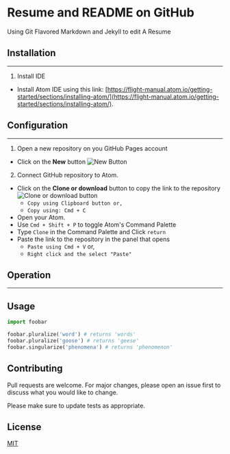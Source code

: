 # Resume and README on GitHub
Using Git Flavored Markdown and Jekyll to edit A Resume

## Installation
---
1. Install IDE
  * Install Atom IDE using this link: [https://flight-manual.atom.io/getting-started/sections/installing-atom/](https://flight-manual.atom.io/getting-started/sections/installing-atom/).

## Configuration
---
1. Open a new repository on you GitHub Pages account
  + Click on the **New** button ![New Button](https://github.com/Annasisa01/IsaAnnas.github.io/blob/master/img/image1.15.15%20PM.png)
2. Connect GitHub repository to Atom.
  + Click on the **Clone or download** button to copy the link to the repository ![Clone or download button](https://github.com/Annasisa01/IsaAnnas.github.io/blob/master/img/Image2.png)
    - `Copy using Clipboard button or,`  
    - `Copy using: Cmd + C`
  + Open your Atom.
  + Use `Cmd + Shift + P` to toggle Atom's Command Palette
  + Type `Clone` in the Command Palette and Click `return`
  + Paste the link to the repository in the panel that opens
    - `Paste using Cmd + V` or,  
    - `Right click and the select "Paste"`

## Operation
---


<!--
```bash
pip install foobar
``` -->

## Usage

```python
import foobar

foobar.pluralize('word') # returns 'words'
foobar.pluralize('goose') # returns 'geese'
foobar.singularize('phenomena') # returns 'phenomenon'
```

## Contributing
Pull requests are welcome. For major changes, please open an issue first to discuss what you would like to change.

Please make sure to update tests as appropriate.

## License
[MIT](https://choosealicense.com/licenses/mit/)
